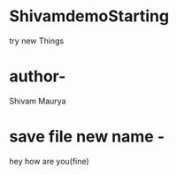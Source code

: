 # ShivamdemoStarting

try new Things

# author-

Shivam Maurya

# save file new name -

hey how are you(fine)
